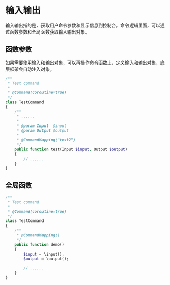 # 输入输出

输入输出指的是，获取用户命令参数和显示信息到控制台。命令逻辑里面，可以通过函数参数和全局函数获取输入输出对象。

## 函数参数

如果需要使用输入和输出对象，可以再操作命令函数上，定义输入和输出对象，底层框架会自动注入对象。

```php
/**
 * Test command
 *
 * @Command(coroutine=true)
 */
class TestCommand
{
    /**
     * ......
     *
     * @param Input  $input
     * @param Output $output
     *
     * @CommandMapping("test2")
     */
    public function test(Input $input, Output $output)
    {
        // ......
    }
}
```

## 全局函数

```php
/**
 * Test command
 *
 * @Command(coroutine=true)
 */
class TestCommand
{
    /**
     * @CommandMapping()
     */
    public function demo()
    {
        $input = \input();
        $output = \output();
        
        // ......
    }
}
```